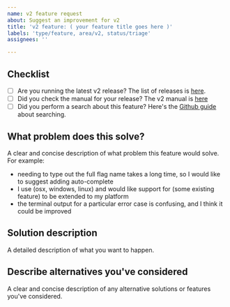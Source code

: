 ```yaml
---
name: v2 feature request
about: Suggest an improvement for v2
title: 'v2 feature: ( your feature title goes here )'
labels: 'type/feature, area/v2, status/triage'
assignees: ''

---
```


## Checklist

* [ ] Are you running the latest v2 release? The list of releases is [here](https://github.com/go-ceres/cli/releases).
* [ ] Did you check the manual for your release? The v2 manual is [here](https://github.com/go-ceres/cli/blob/master/docs/v2/manual.md)
* [ ] Did you perform a search about this feature? Here's the [Github guide](https://help.github.com/en/github/managing-your-work-on-github/using-search-to-filter-issues-and-pull-requests) about searching.

## What problem does this solve?

A clear and concise description of what problem this feature would solve. For example:

- needing to type out the full flag name takes a long time, so I would like to suggest adding auto-complete
- I use (osx, windows, linux) and would like support for (some existing feature) to be extended to my platform
- the terminal output for a particular error case is confusing, and I think it could be improved

## Solution description

A detailed description of what you want to happen.

## Describe alternatives you've considered

A clear and concise description of any alternative solutions or features you've considered.
